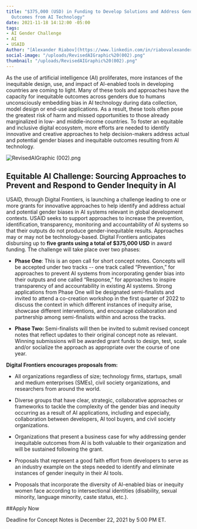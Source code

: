 ```yaml
---
title: "$375,000 (USD) in Funding to Develop Solutions and Address Gender-Inequitable
  Outcomes from AI Technology"
date: 2021-11-18 14:12:00 -05:00
tags:
- AI Gender Challenge
- AI
- USAID
Author: "[Alexander Riabov](https://www.linkedin.com/in/riabovalexander/)"
social-image: "/uploads/RevisedAIGraphic%20(002).png"
thumbnail: "/uploads/RevisedAIGraphic%20(002).png"
---
```


As the use of artificial intelligence (AI) proliferates, more instances of the inequitable design, use, and impact of AI-enabled tools in developing countries are coming to light. Many of these tools and approaches have the capacity for inequitable outcomes across genders due to humans unconsciously embedding bias in AI technology during data collection, model design or end-use applications. As a result, these tools often pose the greatest risk of harm and missed opportunities to those already marginalized in low- and middle-income countries. To foster an equitable and inclusive digital ecosystem, more efforts are needed to identify innovative and creative approaches to help decision-makers address actual and potential gender biases and inequitable outcomes resulting from AI technology.

<!--more-->

![RevisedAIGraphic (002).png](/uploads/RevisedAIGraphic%20(002).png)

## Equitable AI Challenge: Sourcing Approaches to Prevent and Respond to Gender Inequity in AI

USAID, through Digital Frontiers, is launching a challenge leading to one or more grants for innovative approaches to help identify and address actual and potential gender biases in AI systems relevant in global development contexts. USAID seeks to support approaches to increase the prevention, identification, transparency, monitoring and accountability of AI systems so that their outputs do not produce gender-inequitable results. Approaches may or may not be technology-based. Digital Frontiers anticipates disbursing up to **five grants using a total of $375,000 USD** in award funding. The challenge will take place over two phases:

* **Phase One**: This is an open call for short concept notes. Concepts will be accepted under two tracks -- one track called “Prevention,” for approaches to prevent AI systems from incorporating gender bias into their outputs and one called “Response,” for approaches to inspire transparency of and accountability in existing AI systems. Strong applications from Phase One will be designated semi-finalists and invited to attend a co-creation workshop in the first quarter of 2022 to discuss the context in which different instances of inequity arise, showcase different interventions, and encourage collaboration and partnership among semi-finalists within and across the tracks.


* **Phase Two:** Semi-finalists will then be invited to submit revised concept notes that reflect updates to their original concept note as relevant. Winning submissions will be awarded grant funds to design, test, scale and/or socialize the approach as appropriate over the course of one year.

**Digital Frontiers encourages proposals from:**

* All organizations regardless of size; technology firms, startups, small and medium enterprises (SMEs), civil society organizations, and researchers from around the world.

* Diverse groups that have clear, strategic, collaborative approaches or frameworks to tackle the complexity of the gender bias and inequity occurring as a result of AI applications, including and especially, collaboration between developers, AI tool buyers, and civil society organizations.


* Organizations that present a business case for why addressing gender inequitable outcomes from AI is both valuable to their organization and will be sustained following the grant.


* Proposals that represent a good faith effort from developers to serve as an industry example on the steps needed to identify and eliminate instances of gender inequity in their AI tools.


* Proposals that incorporate the diversity of AI-enabled bias or inequity women face according to intersectional identities (disability, sexual minority, language minority, caste status, etc.).

##Apply Now

Deadline for Concept Notes is December 22, 2021 by 5:00 PM ET.